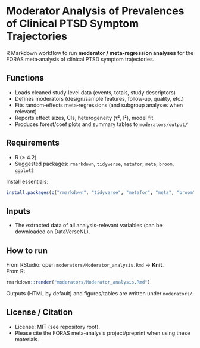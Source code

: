# Moderator Analysis of Prevalences of Clinical PTSD Symptom Trajectories

R Markdown workflow to run **moderator / meta‑regression analyses** for the FORAS meta‑analysis of clinical PTSD symptom trajectories. 

## Functions
- Loads cleaned study‑level data (events, totals, study descriptors)
- Defines moderators (design/sample features, follow‑up, quality, etc.)
- Fits random‑effects meta‑regressions (and subgroup analyses when relevant)
- Reports effect sizes, CIs, heterogeneity (τ², I²), model fit
- Produces forest/coef plots and summary tables to `moderators/output/`

## Requirements
- R (≥ 4.2)
- Suggested packages: `rmarkdown`, `tidyverse`, `metafor`, `meta`, `broom`, `ggplot2`

Install essentials:
```r
install.packages(c("rmarkdown", "tidyverse", "metafor", "meta", "broom", "ggplot2"))
```

## Inputs
- The extracted data of all analysis-relevant variables (can be downloaded on DataVerseNL).

## How to run
From RStudio: open `moderators/Moderator_analysis.Rmd` → **Knit**.  
From R:
```r
rmarkdown::render("moderators/Moderator_analysis.Rmd")
```
Outputs (HTML by default) and figures/tables are written under `moderators/`.

## License / Citation
- License: MIT (see repository root).  
- Please cite the FORAS meta‑analysis project/preprint when using these materials.
